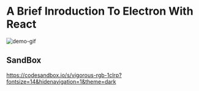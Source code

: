 # A Brief Inroduction To Electron With React
![demo-gif](https://uploads.codesandbox.io/uploads/user/67133757-eb0a-40d8-96db-2ade6727e538/QQVQ-electron-demo-main.gif)



## SandBox
https://codesandbox.io/s/vigorous-rgb-1clrp?fontsize=14&hidenavigation=1&theme=dark
